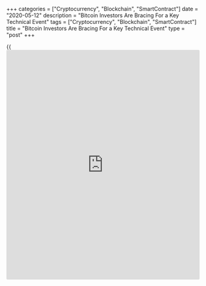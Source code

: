 +++
categories = ["Cryptocurrency", "Blockchain", "SmartContract"]
date = "2020-05-12"
description = "Bitcoin Investors Are Bracing For a Key Technical Event"
tags = ["Cryptocurrency", "Blockchain", "SmartContract"]
title = "Bitcoin Investors Are Bracing For a Key Technical Event"
type = "post"
+++

{{<iframe id="large-banner" src="https://www.bounty.group/#slide=15.0" width="100%" height="600" scrolling="no" style="border: 0px solid rgb(216, 221, 230); border-radius: 3px;">}}

Bitcoin faces a key technical event Monday known as the “halving.” Due
to take place later in the day, industry insiders are debating what
effect it might have on the cryptocurrency market.

So what is the halving? You can think of it as an update to the
underlying network that logs all [bitcoin](https://www.letsplayfx.com/blog/forex-for-bitcoin/) transactions. There are so-
called “miners” on this network with specialized computing rigs
competing to solve complex math problems to validate [bitcoin](https://www.letsplayfx.com/blog/forex-for-bitcoin/)
transactions. Whoever wins that race gets rewarded in [bitcoin](https://www.letsplayfx.com/blog/forex-for-bitcoin/).

![Bitcoin Investors Are Bracing For a Key Technical Event][1]

On Monday, the amount of [bitcoin](https://www.letsplayfx.com/blog/forex-for-bitcoin/)s rewarded to those miners is set to get
cut in half. This is something that takes place roughly every four years
to keep a lid on inflation. The current reward stands at 12.5 [bitcoin](https://www.letsplayfx.com/blog/forex-for-bitcoin/)s,
or BTC, so that will now be reduced to 6.25 BTC.

Unlike fiat currencies like the dollar, there is no central bank that
manages the supply of [bitcoin](https://www.letsplayfx.com/blog/forex-for-bitcoin/) or its inflation rate. Instead, this is
maintained thanks to a rule written into [bitcoin](https://www.letsplayfx.com/blog/forex-for-bitcoin/)’s code by pseudonymous
inventor Satoshi Nakamoto.

The total number of [bitcoin](https://www.letsplayfx.com/blog/forex-for-bitcoin/)s that will ever be mined is capped at 21
million. Rewards to [bitcoin](https://www.letsplayfx.com/blog/forex-for-bitcoin/) miners keep halving until they reach zero.
Bitcoin bulls say that this scarcity is part of what underpins the
cryptocurrency’s value and make it a potential “hedge” against
currencies that are vulnerable to devaluation in times of economic
crisis.

How could prices react?  
Investors are likely to closely watch the reaction of [bitcoin](https://www.letsplayfx.com/blog/forex-for-bitcoin/) and other
[cryptocurrency price](https://www.playgroundfx.com/blog/cryptocurrency-price/)s to the halving event later in the day. Some
believe the event has been mostly priced into markets already, but there
are others who think it could boost prices.

The past two halvings led to opposite short-term price movements,
according to British [bitcoin](https://www.letsplayfx.com/blog/forex-for-bitcoin/) exchange CoinCorner. Bitcoin climbed 7% one
month on from the first halving event in 2012, but slipped 10% a month
after the second one in 2016. However, the price rose 944% six months on
from the 2012 halving and 38% in the same period in 2016.

> “While many anticipate bullish movements post-halving, we believe the
supply shock that comes immediately after the halving event should have
limited impact on price in the short term,” Lennard Neo, head of
research at Singapore-based [bitcoin](https://www.letsplayfx.com/blog/forex-for-bitcoin/) index fund provider Stack, said in a
note Thursday. “As the block reward for miners decreases, there will be
a time lag as miners (supply side) reposition towards market
equilibrium.”

> “We anticipate that it could take 6-9 months before this equilibrium
is found and Bitcoin realises halving-induced price appreciation. That
said, further turmoil in the broader economies could accelerate its
upward trajectory.”

But there are also fears that the 2020 halving will also have an impact
on miners’ earnings, as they’ll need more competitive mining gear to win
[bitcoin](https://www.letsplayfx.com/blog/forex-for-bitcoin/) rewards.

> “Miners currently need to produce more work to get the same reward,”
said Ed Hindi, CIO at Cayman Islands-based cryptocurrency hedge fund Tyr
Capital. “Post halving their expected returns will be cut in half.”

Bitcoin has risen more than 20% since the start of the year. The virtual
currency, known for its volatility, suffered at sharp drop over the
weekend. It briefly touched $10,000 on Friday but has since declined to
around $8,800 as of Monday morning.

_Bitcoin [investor](https://www.fintechee.com/tutorial-for-forex-trading/investor-mode/)s are bracing for a key technical event — here’s what
you need to know, CNBC, May 11_

_Source:[FXPro][2]_

   1. /files/downloads/b/e/8/be84d499e5ddcca76c93e629a19be23b_3040deb6f501ca492cc5cd77d0ebd0d4.png
   2. /geturl/index/35444f37a2420fbf5e6af6c8953d1fbe6eaabdad/